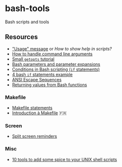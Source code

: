 # bash-tools
Bash scripts and tools


## Resources

* ["Usage" message](https://en.wikipedia.org/wiki/Usage_message) or *How to show help in scripts?*
* [How to handle command line arguments](http://mywiki.wooledge.org/BashFAQ/035)
* [Small `getopts` tutorial](http://wiki.bash-hackers.org/howto/getopts_tutorial)
* [Bash parameters and parameter expansions](https://www.ibm.com/developerworks/library/l-bash-parameters/index.html)
* [Conditions in Bash scripting (`if` statements)](https://linuxacademy.com/blog/linux/conditions-in-bash-scripting-if-statements/)
* [4 bash `if` statements example](http://www.thegeekstuff.com/2010/06/bash-if-statement-examples/)
* [ANSI Escape Sequences](http://www.tldp.org/HOWTO/Bash-Prompt-HOWTO/c327.html)
* [Returning values from Bash functions](http://www.linuxjournal.com/content/return-values-bash-functions)

### Makefile
* [Makefile statements](http://makepp.sourceforge.net/1.19/makepp_statements.html)
* [Introduction à Makefile](http://gl.developpez.com/tutoriel/outil/makefile/) :fr:

### Screen
* [Split screen reminders](https://unix.stackexchange.com/questions/7453/how-to-split-the-terminal-into-more-than-one-view#7455)

### Misc
* [10 tools to add some spice to your UNIX shell scripts](https://www.cyberciti.biz/tips/spice-up-your-unix-linux-shell-scripts.html)
